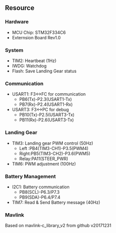 ## Resource

### Hardware
- MCU Chip: STM32F334C6
- Externsion Board Rev1.0

### System
- TIM2: Heartbeat (1Hz)
- IWDG: Watchdog
- Flash: Save Landing Gear status

### Communication
- USART1: F3<->FC for communication
    - PB6(Tx)-P2.3(USART1-Tx)
    - PB7(Rx)-P2.4(USART1-Rx)
- USART3: F3<->PC for debug
    - PB10(Tx)-P2.5(USART3-Tx)
    - PB11(Rx)-P2.6(USART3-Tx)

### Landing Gear
- TIM3: Landing gear PWM control (50Hz)
    - Left :PB4(TIM3-CH1)-P3.5(PWM4)
    - Right:PB5(TIM3-CH2)-P3.6(PWM5)
    - Relay:PA11(STEER_PWR)
- TIM6: PWM adjustment (100Hz)

### Battery Management
- I2C1: Battery communication
    - PB8(SCL)-P6.3/P7.3
    - PB9(SDA)-P6.4/P7.4
- TIM7: Read & Send Battery message (40Hz)

### Mavlink
Based on mavlink-c_library_v2 from github v20171231